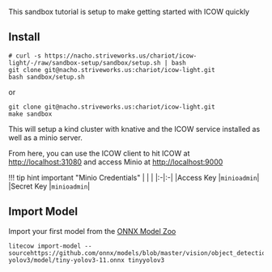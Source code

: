 This sandbox tutorial is setup to make getting started with ICOW quickly

## Install
```
# curl -s https://nacho.striveworks.us/chariot/icow-light/-/raw/sandbox-setup/sandbox/setup.sh | bash
git clone git@nacho.striveworks.us:chariot/icow-light.git
bash sandbox/setup.sh

```
or
```
git clone git@nacho.striveworks.us:chariot/icow-light.git
make sandbox
```

This will setup a kind cluster with knative and the ICOW service installed as well as a minio server.

From here, you can use the ICOW client to hit ICOW at [http://localhost:31080](http://localhost:31080)
and access Minio at [http://localhost:9000](http://localhost:9000)


!!! tip hint important "Minio Credentials"
    | | |
    |:-|:-|
    |Access Key |`minioadmin`|
    |Secret Key |`minioadmin`|

## Import Model
Import your first model from the [ONNX Model Zoo](https://github.com/onnx/models)

```
litecow import-model --sourcehttps://github.com/onnx/models/blob/master/vision/object_detection_segmentation/tiny-yolov3/model/tiny-yolov3-11.onnx tinyyolov3
```

